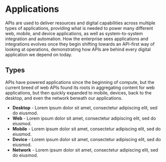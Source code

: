 # Applications
APIs are used to deliver resources and digital capabilities across multiple types of applications, providing what is needed to power many different web, mobile, and device applications, as well as system-to-system integration and automation. How the enterprise sees applications and integrations evolves once they begin shifting towards an API-first way of looking at operations, demonstrating how APIs are behind every digital application we depend on today.

## Types
APIs have powered applications since the beginning of compute, but the current breed of web APIs found its roots in aggregating content for web applications, but then quickly expanded to mobile, devices, back to the desktop, and even the network beneath our applications. 

- **Desktop** - Lorem ipsum dolor sit amet, consectetur adipiscing elit, sed do eiusmod.
- **Web** - Lorem ipsum dolor sit amet, consectetur adipiscing elit, sed do eiusmod.
- **Mobile** - Lorem ipsum dolor sit amet, consectetur adipiscing elit, sed do eiusmod.
- **Device** - Lorem ipsum dolor sit amet, consectetur adipiscing elit, sed do eiusmod.
- **Network** - Lorem ipsum dolor sit amet, consectetur adipiscing elit, sed do eiusmod.
